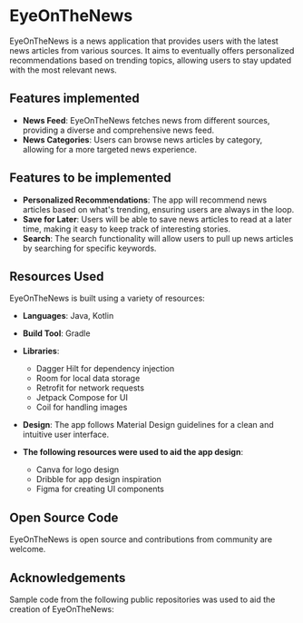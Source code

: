 # EyeOnTheNews

EyeOnTheNews is a news application that provides users with the latest news articles from various sources. 
It aims to eventually offers personalized recommendations based on trending topics, allowing users to stay updated with the most relevant news.

## Features implemented

- **News Feed**: EyeOnTheNews fetches news from different sources, providing a diverse and comprehensive news feed.
- **News Categories**: Users can browse news articles by category, allowing for a more targeted news experience.

## Features to be implemented

- **Personalized Recommendations**: The app will recommend news articles based on what's trending, ensuring users are always in the loop.
- **Save for Later**: Users will be able to save news articles to read at a later time, making it easy to keep track of interesting stories.
- **Search**: The search functionality will allow users to pull up news articles by searching for specific keywords.

## Resources Used

EyeOnTheNews is built using a variety of resources:

- **Languages**: Java, Kotlin
- **Build Tool**: Gradle
- **Libraries**:
    - Dagger Hilt for dependency injection
    - Room for local data storage
    - Retrofit for network requests
    - Jetpack Compose for UI
    - Coil for handling images
- **Design**: The app follows Material Design guidelines for a clean and intuitive user interface.
  
- **The following resources were used to aid the app design**:
    - Canva for logo design
    - Dribble for app design inspiration
    - Figma for creating UI components 
      

## Open Source Code

EyeOnTheNews is open source and contributions from community are welcome.

## Acknowledgements

Sample code from the following public repositories was used to aid the creation of EyeOnTheNews: 
